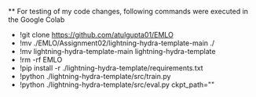 ** For testing of my code changes, following commands were executed in the Google Colab

- !git clone https://github.com/atulgupta01/EMLO
- !mv ./EMLO/Assignment02/lightning-hydra-template-main ./
- !mv lightning-hydra-template-main lightning-hydra-template
- !rm -rf EMLO
- !pip install -r ./lightning-hydra-template/requirements.txt
- !python ./lightning-hydra-template/src/train.py
- !python ./lightning-hydra-template/src/eval.py ckpt_path=""
